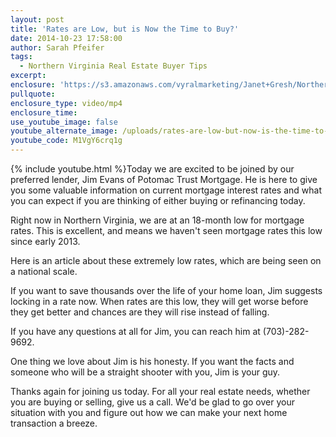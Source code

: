 ```yaml
---
layout: post
title: 'Rates are Low, but is Now the Time to Buy?'
date: 2014-10-23 17:58:00
author: Sarah Pfeifer
tags:
  - Northern Virginia Real Estate Buyer Tips
excerpt:
enclosure: 'https://s3.amazonaws.com/vyralmarketing/Janet+Gresh/Northern+Virginia+Real+Estate+Agent-+Rates+are+Low%252C+but+is+Now+the+Time+to+Buy%253F.mp4'
pullquote:
enclosure_type: video/mp4
enclosure_time:
use_youtube_image: false
youtube_alternate_image: /uploads/rates-are-low-but-now-is-the-time-to-buy.jpg
youtube_code: M1VgY6crq1g
---
```



{% include youtube.html %}Today we are excited to be joined by our preferred lender, Jim Evans of Potomac Trust Mortgage. He is here to give you some valuable information on current mortgage interest rates and what you can expect if you are thinking of either buying or refinancing today.

Right now in Northern Virginia, we are at an 18-month low for mortgage rates. This is excellent, and means we haven't seen mortgage rates this low since early 2013.

Here is an article about these extremely low rates, which are being seen on a national scale.

If you want to save thousands over the life of your home loan, Jim suggests locking in a rate now. When rates are this low, they will get worse before they get better and chances are they will rise instead of falling.

If you have any questions at all for Jim, you can reach him at (703)-282-9692.

One thing we love about Jim is his honesty. If you want the facts and someone who will be a straight shooter with you, Jim is your guy.

Thanks again for joining us today. For all your real estate needs, whether you are buying or selling, give us a call. We'd be glad to go over your situation with you and figure out how we can make your next home transaction a breeze.